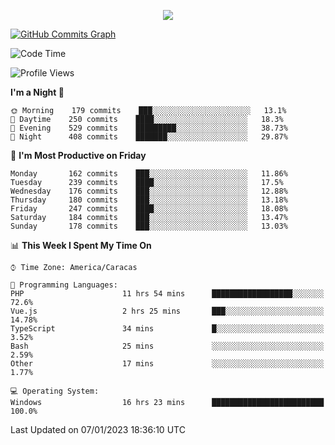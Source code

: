 <p align="center">
  <a href="http://www.github.com/thevacs">
    <img src="https://github-readme-streak-stats.herokuapp.com/?user=thevacs&stroke=ffffff&background=1c1917&ring=0891b2&fire=0891b2&currStreakNum=ffffff&currStreakLabel=0891b2&sideNums=ffffff&sideLabels=ffffff&dates=ffffff&hide_border=true" />
  </a>
  
  <a href="http://www.github.com/thevacs"><img src="https://github-readme-activity-graph.cyclic.app/graph?username=thevacs&bg_color=000000&color=ffffff&line=ff0000&point=ebebeb&area=true&hide_border=true" alt="GitHub Commits Graph" /></a>
  
</p>

<!--START_SECTION:waka-->
![Code Time](http://img.shields.io/badge/Code%20Time-1%2C006%20hrs%2023%20mins-blue)

![Profile Views](http://img.shields.io/badge/Profile%20Views-0-blue)

**I'm a Night 🦉** 

```text
🌞 Morning    179 commits    ███░░░░░░░░░░░░░░░░░░░░░░   13.1% 
🌆 Daytime    250 commits    ████░░░░░░░░░░░░░░░░░░░░░   18.3% 
🌃 Evening    529 commits    █████████░░░░░░░░░░░░░░░░   38.73% 
🌙 Night      408 commits    ███████░░░░░░░░░░░░░░░░░░   29.87%

```
📅 **I'm Most Productive on Friday** 

```text
Monday       162 commits    ███░░░░░░░░░░░░░░░░░░░░░░   11.86% 
Tuesday      239 commits    ████░░░░░░░░░░░░░░░░░░░░░   17.5% 
Wednesday    176 commits    ███░░░░░░░░░░░░░░░░░░░░░░   12.88% 
Thursday     180 commits    ███░░░░░░░░░░░░░░░░░░░░░░   13.18% 
Friday       247 commits    ████░░░░░░░░░░░░░░░░░░░░░   18.08% 
Saturday     184 commits    ███░░░░░░░░░░░░░░░░░░░░░░   13.47% 
Sunday       178 commits    ███░░░░░░░░░░░░░░░░░░░░░░   13.03%

```


📊 **This Week I Spent My Time On** 

```text
⌚︎ Time Zone: America/Caracas

💬 Programming Languages: 
PHP                      11 hrs 54 mins      ██████████████████░░░░░░░   72.6% 
Vue.js                   2 hrs 25 mins       ███░░░░░░░░░░░░░░░░░░░░░░   14.78% 
TypeScript               34 mins             █░░░░░░░░░░░░░░░░░░░░░░░░   3.52% 
Bash                     25 mins             ░░░░░░░░░░░░░░░░░░░░░░░░░   2.59% 
Other                    17 mins             ░░░░░░░░░░░░░░░░░░░░░░░░░   1.77%

💻 Operating System: 
Windows                  16 hrs 23 mins      █████████████████████████   100.0%

```


 Last Updated on 07/01/2023 18:36:10 UTC
<!--END_SECTION:waka-->
